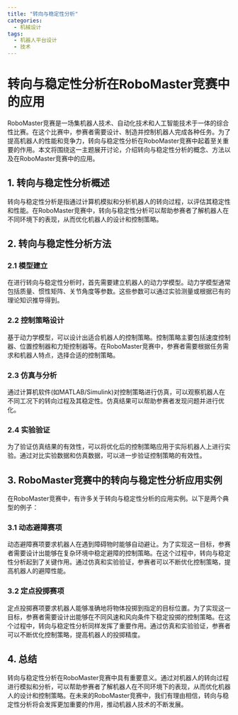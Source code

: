 ```yaml
---  
title: "转向与稳定性分析"  
categories:  
  - 机械设计  
tags: 
  - 机器人平台设计 
  - 技术  
---  
```


# 转向与稳定性分析在RoboMaster竞赛中的应用

RoboMaster竞赛是一场集机器人技术、自动化技术和人工智能技术于一体的综合性比赛。在这个比赛中，参赛者需要设计、制造并控制机器人完成各种任务。为了提高机器人的性能和竞争力，转向与稳定性分析在RoboMaster竞赛中起着至关重要的作用。本文将围绕这一主题展开讨论，介绍转向与稳定性分析的概念、方法以及在RoboMaster竞赛中的应用。

## 1. 转向与稳定性分析概述

转向与稳定性分析是指通过计算机模拟和分析机器人的转向过程，以评估其稳定性和性能。在RoboMaster竞赛中，转向与稳定性分析可以帮助参赛者了解机器人在不同环境下的表现，从而优化机器人的设计和控制策略。

## 2. 转向与稳定性分析方法

### 2.1 模型建立

在进行转向与稳定性分析时，首先需要建立机器人的动力学模型。动力学模型通常包括质量、惯性矩阵、关节角度等参数。这些参数可以通过实验测量或根据已有的理论知识推导得到。

### 2.2 控制策略设计

基于动力学模型，可以设计出适合机器人的控制策略。控制策略主要包括速度控制器、位置控制器和力矩控制器等。在RoboMaster竞赛中，参赛者需要根据任务需求和机器人特点，选择合适的控制策略。

### 2.3 仿真与分析

通过计算机软件(如MATLAB/Simulink)对控制策略进行仿真，可以观察机器人在不同工况下的转向过程及其稳定性。仿真结果可以帮助参赛者发现问题并进行优化。

### 2.4 实验验证

为了验证仿真结果的有效性，可以将优化后的控制策略应用于实际机器人上进行实验。通过对比实验数据和仿真数据，可以进一步验证控制策略的有效性。

## 3. RoboMaster竞赛中的转向与稳定性分析应用实例

在RoboMaster竞赛中，有许多关于转向与稳定性分析的应用实例。以下是两个典型的例子：

### 3.1 动态避障赛项

动态避障赛项要求机器人在遇到障碍物时能够自动避让。为了实现这一目标，参赛者需要设计出能够在复杂环境中稳定避障的控制策略。在这个过程中，转向与稳定性分析起到了关键作用。通过仿真和实验验证，参赛者可以不断优化控制策略，提高机器人的避障性能。

### 3.2 定点投掷赛项

定点投掷赛项要求机器人能够准确地将物体投掷到指定的目标位置。为了实现这一目标，参赛者需要设计出能够在不同风速和风向条件下稳定投掷的控制策略。在这个过程中，转向与稳定性分析同样发挥了重要作用。通过仿真和实验验证，参赛者可以不断优化控制策略，提高机器人的投掷精度。

## 4. 总结

转向与稳定性分析在RoboMaster竞赛中具有重要意义。通过对机器人的转向过程进行模拟和分析，可以帮助参赛者了解机器人在不同环境下的表现，从而优化机器人的设计和控制策略。在未来的RoboMaster竞赛中，我们有理由相信，转向与稳定性分析将会发挥更加重要的作用，推动机器人技术的不断发展。 

